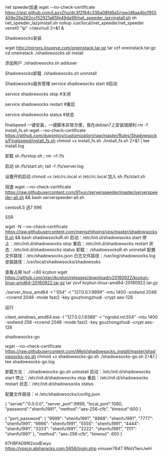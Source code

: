 net speeder加速
wget --no-check-certificate https://gist.github.com/LazyZhu/dc3f2f84c336a08fd6a5/raw/d8aa4bcf955409e28a262ccf52921a65fe49da99/net_speeder_lazyinstall.sh
sh net_speeder_lazyinstall.sh
nohup /usr/local/net_speeder/net_speeder venet0 "ip" >/dev/null 2>&1 &

Shadowsocks安装

wget http://mirrors.linuxeye.com/oneinstack.tar.gz
tar xzf oneinstack.tar.gz
cd oneinstack
./shadowsocks.sh install

添加用户
./shadowsocks.sh adduser

Shadowsocks卸载
./shadowsocks.sh uninstall

Shadowsocks服务管理
service shadowsocks start      #启动

service shadowsocks stop      #关闭

service shadowsocks restart   #重启

service shadowsocks status    #状态

finalspeed
一键安装，一键脚本非常方便，我在debian7上安装很顺利
rm -f install_fs.sh
wget --no-check-certificate https://github.com/dupontjoy/customization/raw/master/Rules/Shadowsocks/Finalspeed/install_fs.sh
chmod +x install_fs.sh
./install_fs.sh 2>&1 | tee install.log

卸载
sh /fs/stop.sh ;
 rm -rf /fs

启动
sh /fs/start.sh; tail -f /fs/server.log

设置开机启动
chmod +x /etc/rc.local
vi /etc/rc.local
加入
sh /fs/start.sh

锐速
 wget --no-check-certificate  https://raw.githubusercontent.com/91yun/serverspeeder/master/serverspeeder-all.sh && bash serverspeeder-all.sh

centos6.5  选7  996


SSR

wget -N --no-check-certificate https://raw.githubusercontent.com/mengzhihoing/vps/master/shadowsocksR.sh && bash shadowsocksR.sh
启动：/etc/init.d/shadowsocks start
停止：/etc/init.d/shadowsocks stop
重启：/etc/init.d/shadowsocks restart
状态：/etc/init.d/shadowsocks status
卸载：./shadowsocksR.sh uninstall
配置文件路径：/etc/shadowsocks.json
日志文件路径：/var/log/shadowsocks.log
安装路径：/usr/local/shadowsocks/shadowsoks


查看占用
lsof -i:80
kcptun 
wget https://github.com/xtaci/kcptun/releases/download/v20160922/kcptun-linux-amd64-20160922.tar.gz
tar zxvf kcptun-linux-amd64-20160922.tar.gz

./server_linux_amd64 -l ":554" -t "127.0.0.1:9999" -mtu 1400 -sndwnd 2048 -rcvwnd 2048 -mode fast2  -key gouzhongzhudi -crypt aes-128


运行

client_windows_amd64.exe -l "127.0.0.1:8388" -r "ngrokd.ml:554" -mtu 1400 -sndwnd 256 -rcvwnd 2048 -mode fast2 -key gouzhongzhudi -crypt aes-128


shadowsocks-go


wget --no-check-certificate https://raw.githubusercontent.com/iMeiji/shadowsocks_install/master/shadowsocks-go.sh
chmod +x shadowsocks-go.sh
./shadowsocks-go.sh 2>&1 | tee shadowsocks-go.log

卸载方法：
./shadowsocks-go.sh uninstall
启动：/etc/init.d/shadowsocks start
停止：/etc/init.d/shadowsocks stop
重启：/etc/init.d/shadowsocks restart
状态：/etc/init.d/shadowsocks status

配置文件路径：vi /etc/shadowsocks/config.json

{
    "server":"0.0.0.0",
    "server_port":9999,
    "local_port":1080,
    "password":"shenfu1991",
    "method":"aes-256-cfb",
    "timeout":600
}

{
    "port_password": {
        "9999": "shenfu1991",
        "8888": "shenfu1991",
        "7777": "shenfu1991",
        "6666": "shenfu1991",
        "5555": "shenfu1991",
        "4444": "shenfu1991",
        "3333": "shenfu1991",
        "2222": "shenfu1991",
        "1111": "shenfu1991"
    },
    "method": "aes-256-cfb",
    "timeout": 600
}






67HBFA099I2xodEwyo  
https://vpscp.alpharacks.com:5656/login.php
vmuser7647
RNsV1wnJwH
